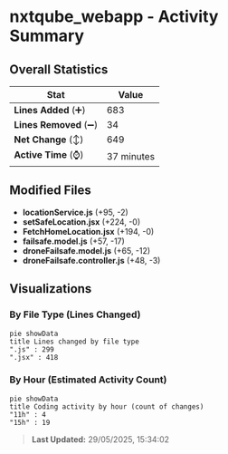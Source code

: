 # nxtqube_webapp - Activity Summary 

## Overall Statistics

| Stat                   | Value                                                             |
| ---------------------- | ----------------------------------------------------------------- |
| **Lines Added** (➕)   | 683                                          |
| **Lines Removed** (➖) | 34                                        |
| **Net Change** (↕)    | 649                |
| **Active Time** (⌚)   | 37 minutes |


## Modified Files
- **locationService.js** (+95, -2)
- **setSafeLocation.jsx** (+224, -0)
- **FetchHomeLocation.jsx** (+194, -0)
- **failsafe.model.js** (+57, -17)
- **droneFailsafe.model.js** (+65, -12)
- **droneFailsafe.controller.js** (+48, -3)

## Visualizations

### By File Type (Lines Changed)

```mermaid
pie showData
title Lines changed by file type
".js" : 299
".jsx" : 418
```

### By Hour (Estimated Activity Count)

```mermaid
pie showData
title Coding activity by hour (count of changes)
"11h" : 4
"15h" : 19
```


> **Last Updated:** 29/05/2025, 15:34:02